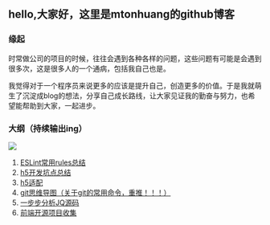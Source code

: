 ## hello,大家好，这里是mtonhuang的github博客

### 缘起

时常做公司的项目的时候，往往会遇到各种各样的问题，这些问题有可能是会遇到很多次，这是很多人的一个通病，包括我自己也是。

我觉得对于一个程序员来说更多的应该是提升自己，创造更多的价值。于是我就萌生了沉淀成blog的想法，分享自己成长路线，让大家见证我的勤奋与努力，也希望能帮助到大家，一起进步。

### 大纲（持续输出ing）

![](https://github.com/mtonhuang/blog/blob/master/images/all.png)

1. [ESLint常用rules总结](https://github.com/mtonhuang/bolg/tree/master/ESLint_rules)
2. [h5开发坑点总结](https://github.com/mtonhuang/bolg/tree/master/h5)
3. [h5适配](https://github.com/mtonhuang/bolg/tree/master/h5/h5_adaptation)
4. [git思维导图（关于git的常用命令，重推！！！）](https://github.com/mtonhuang/bolg/tree/master/git_mindMap)
5. [一步步分析JQ源码](https://github.com/mtonhuang/bolg/tree/master/analysis_jq)
6. [前端开源项目收集](https://github.com/mtonhuang/bolg/tree/master/collect)
